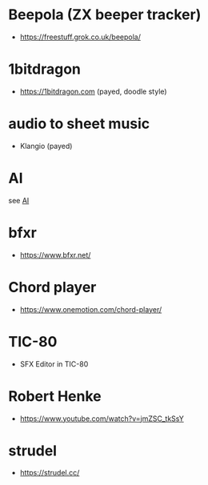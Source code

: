 # Beepola (ZX beeper tracker)
* https://freestuff.grok.co.uk/beepola/

# 1bitdragon
* https://1bitdragon.com (payed, doodle style)

# audio to sheet music
* Klangio (payed)

# AI
see [AI](/ai)

# bfxr
* https://www.bfxr.net/

# Chord player
* https://www.onemotion.com/chord-player/

# TIC-80
* SFX Editor in TIC-80

# Robert Henke
* https://www.youtube.com/watch?v=jmZSC_tkSsY

# strudel
* https://strudel.cc/
